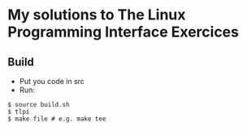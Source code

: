 # My solutions to The Linux Programming Interface Exercices

## Build
- Put you code in src
- Run:

```
$ source build.sh
$ tlpi
$ make file # e.g. make tee
```
